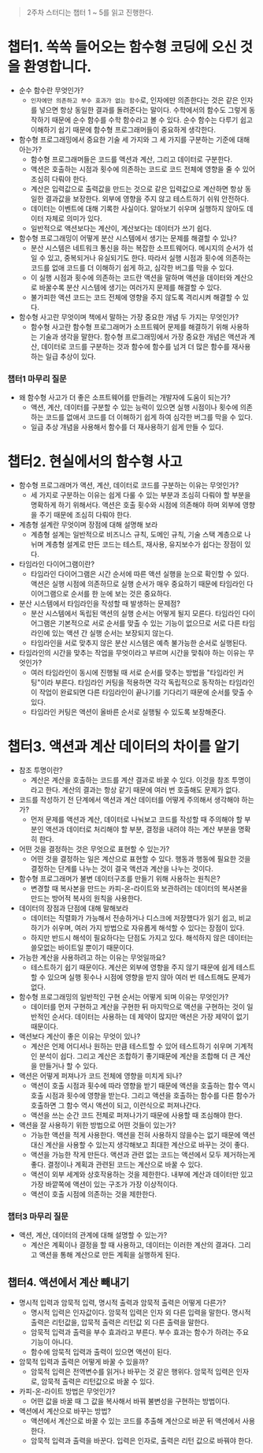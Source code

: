 > 2주차 스터디는 챕터 1 ~ 5를 읽고 진행한다.

# 챕터1. 쏙쏙 들어오는 함수형 코딩에 오신 것을 환영합니다.

- 순수 함수란 무엇인가?
  - `인자에만 의존하고 부수 효과가 없는 함수`로, 인자에만 의존한다는 것은 같은 인자를 넣으면 항상 동일한 결과를 돌려준다는 말이다. 수학에서의 함수도 그렇게 동작하기 때문에 순수 함수를 수학 함수라고 볼 수 있다. 순수 함수는 다루기 쉽고 이해하기 쉽기 때문에 함수형 프로그래머들이 중요하게 생각한다.
- 함수형 프로그래밍에서 중요한 기술 세 가지와 그 세 가지를 구분하는 기준에 대해 아는가?
  - 함수형 프로그래머들은 코드를 액션과 계산, 그리고 데이터로 구분한다.
  - 액션은 호출하는 시점과 횟수에 의존하는 코드로 코드 전체에 영향을 줄 수 있어 조심히 다뤄야 한다.
  - 계산은 입력값으로 출력값을 만드는 것으로 같은 입력값으로 계산하면 항상 동일한 결과값을 보장한다. 외부에 영향을 주지 않고 테스트하기 쉬워 안전하다.
  - 데이터는 이벤트에 대해 기록한 사실이다. 알아보기 쉬우며 실행하지 않아도 데이터 자체로 의미가 있다.
  - 일반적으로 액션보다는 계산이, 계산보다는 데이터가 쓰기 쉽다.
- 함수형 프로그래밍이 어떻게 분산 시스템에서 생기는 문제를 해결할 수 있나?
  - 분산 시스템은 네트워크 통신을 하는 복잡한 소프트웨어다. 메시지의 순서가 섞일 수 있고, 중복되거나 유실되기도 한다. 따라서 실행 시점과 횟수에 의존하는 코드를 없애 코드를 더 이해하기 쉽게 하고, 심각한 버그를 막을 수 있다.
  - 이 실행 시점과 횟수에 의존하는 코드란 액션을 말하며 액션을 데이터와 계산으로 바꿀수록 분산 시스템에 생기는 여러가지 문제를 해결할 수 있다.
  - 불가피한 액션 코드는 코드 전체에 영향을 주지 않도록 격리시켜 해결할 수 있다.
- 함수형 사고란 무엇이며 책에서 말하는 가장 중요한 개념 두 가지는 무엇인가?
  - 함수형 사고란 함수형 프로그래머가 소프트웨어 문제를 해결하기 위해 사용하는 기술과 생각을 말한다. 함수형 프로그래밍에서 가장 중요한 개념은 액션과 계산, 데이터로 코드를 구분하는 것과 함수에 함수를 넘겨 더 많은 함수를 재사용하는 일급 추상이 있다.

### 챕터1 마무리 질문

- 왜 함수형 사고가 더 좋은 소프트웨어를 만들려는 개발자에 도움이 되는가?
  - 액션, 계산, 데이터를 구분할 수 있는 능력이 있으면 실행 시점이나 횟수에 의존하는 코드를 없애서 코드를 더 이해하기 쉽게 하여 심각한 버그를 막을 수 있다.
  - 일급 추상 개념을 사용해서 함수를 더 재사용하기 쉽게 만들 수 있다.

# 챕터2. 현실에서의 함수형 사고

- 함수형 프로그래머가 액션, 계산, 데이터로 코드를 구분하는 이유는 무엇인가?
  - 세 가지로 구분하는 이유는 쉽게 다룰 수 있는 부분과 조심히 다뤄야 할 부분을 명확하게 하기 위해서다. 액션은 호출 횟수와 시점에 의존해야 하며 외부에 영향을 주기 때문에 조심히 다뤄야 한다.
- 계층형 설계란 무엇이며 장점에 대해 설명해 보라
  - 계층형 설계는 일반적으로 비즈니스 규칙, 도메인 규칙, 기술 스택 계층으로 나뉘며 계층형 설계로 만든 코드는 테스트, 재사용, 유지보수가 쉽다는 장점이 있다.
- 타임라인 다이어그램이란?
  - 타임라인 다이어그램은 시간 순서에 따른 액션 실행을 눈으로 확인할 수 있다. 액션은 실행 시점에 의존하므로 실행 순서가 매우 중요하기 때문에 타임라인 다이어그램으로 순서를 한 눈에 보는 것은 중요하다.
- 분산 시스템에서 타임라인을 작성할 때 발생하는 문제점?
  - 분산 시스템에서 독립된 액션의 실행 순서는 어떻게 될지 모른다. 타임라인 다이어그램은 기본적으로 서로 순서를 맞출 수 있는 기능이 없으므로 서로 다른 타임라인에 있는 액션 간 실행 순서는 보장되지 않는다.
  - 타임라인을 서로 맞추지 않은 분산 시스템은 예측 불가능한 순서로 실행된다.
- 타임라인의 시간을 맞추는 작업을 무엇이라고 부르며 시간을 맞춰야 하는 이유는 무엇인가?
  - 여러 타임라인이 동시에 진행될 때 서로 순서를 맞추는 방법을 "타임라인 커팅"이라 부른다. 타임라인 커팅을 적용하면 각각 독립적으로 동작하는 타임라인이 작업이 완료되면 다른 타임라인이 끝나기를 기다리기 때문에 순서를 맞출 수 있다.
  - 타임라인 커팅은 액션이 올바른 순서로 실행될 수 있도록 보장해준다.

# 챕터3. 액션과 계산 데이터의 차이를 알기

- 참조 투명이란?
  - 계산은 계산을 호출하는 코드를 계산 결과로 바꿀 수 있다. 이것을 참조 투명이라고 한다. 계산의 결과는 항상 같기 때문에 여러 번 호출해도 문제가 없다.
- 코드를 작성하기 전 단계에서 액션과 계산 데이터를 어떻게 주의해서 생각해야 하는가?
  - 먼저 문제를 액션과 계산, 데이터로 나눠보고 코드를 작성할 때 주의해야 할 부분인 액션과 데이터로 처리해야 할 부분, 결정을 내려야 하는 계산 부분을 명확히 한다.
- 어떤 것을 결정하는 것은 무엇으로 표현할 수 있는가?
  - 어떤 것을 결정하는 일은 계산으로 표현할 수 있다. 행동과 행동에 필요한 것을 결정하는 단계를 나누는 것이 결국 액션과 계산을 나누는 것이다.
- 함수형 프로그래머가 불변 데이터구조를 만들기 위해 사용하는 원칙은?
  - 변경할 때 복사본을 만드는 카피-온-라이트와 보관하려는 데이터의 복사본을 만드는 방어적 복사의 원칙을 사용한다.
- 데이터의 장점과 단점에 대해 말해보라
  - 데이터는 직렬화가 가능해서 전송하거나 디스크에 저장했다가 읽기 쉽고, 비교하기가 쉬우며, 여러 가지 방법으로 자유롭게 해석할 수 있다는 장점이 있다.
  - 하지만 반드시 해석이 필요하다는 단점도 가지고 있다. 해석하지 않은 데이터는 쓸모없는 바이트일 뿐이기 때문이다.
- 가능한 계산을 사용하려고 하는 이유는 무엇일까요?
  - 테스트하기 쉽기 때문이다. 계산은 외부에 영향을 주지 않기 때문에 쉽게 테스트할 수 있으며 실행 횟수나 시점에 영향을 받지 않아 여러 번 테스트해도 문제가 없다.
- 함수형 프로그래밍의 일반적인 구현 순서는 어떻게 되며 이유는 무엇인가?
  - 데이터를 먼저 구현하고 계산을 구현한 뒤 마지막으로 액션을 구현하는 것이 일반적인 순서다. 데이터는 사용하는 데 제약이 많지만 액션은 가장 제약이 없기 때문이다.
- 액션보다 계산이 좋은 이유는 무엇이 있나?
  - 계산은 언제 어디서나 원하는 만큼 테스트할 수 있어 테스트하기 쉬우며 기계적인 분석이 쉽다. 그리고 계산은 조합하기 좋기때문에 계산을 조합해 더 큰 계산을 만들거나 할 수 있다.
- 액션은 어떻게 퍼져나가 코드 전체에 영향을 미치게 되나?
  - 액션이 호출 시점과 횟수에 따라 영향을 받기 때문에 액션을 호출하는 함수 역시 호출 시점과 횟수에 영향을 받는다. 그리고 액션을 호출하는 함수를 다른 함수가 호출하면 그 함수 역시 액션이 되고, 이런식으로 퍼져나간다.
  - 액션을 쓰는 순간 코드 전체로 퍼져나가기 때문에 사용할 때 조심해야 한다.
- 액션을 잘 사용하기 위한 방법으로 어떤 것들이 있는가?
  - 가능한 액션을 적게 사용한다. 액션을 전혀 사용하지 않을수는 없기 때문에 액션 대신 계산을 사용할 수 있는지 생각해보고 최대한 계산으로 바꾸는 것이 좋다.
  - 액션을 가능한 작게 만든다. 액션과 관련 없는 코드는 액션에서 모두 제거하는게 좋다. 결정이나 계획과 관련된 코드는 계산으로 바꿀 수 있다.
  - 액션이 외부 세계와 상호작용하는 것을 제한한다. 내부에 계산과 데이터만 있고 가장 바깥쪽에 액션이 있는 구조가 가장 이상적이다.
  - 액션이 호출 시점에 의존하는 것을 제한한다.

### 챕터3 마무리 질문

- 액션, 계산, 데이터의 관계에 대해 설명할 수 있는가?
  - 계산은 계획이나 결정을 할 때 사용하고, 데이터는 이러한 계산의 결과다. 그리고 액션을 통해 계산으로 만든 계획을 실행하게 된다.

## 챕터4. 액션에서 계산 빼내기

- 명시적 입력과 암묵적 입력, 명시적 출력과 암묵적 출력은 어떻게 다른가?
  - 명시적 입력은 인자값이다. 암묵적 입력은 인자 외 다른 입력을 말한다. 명시적 출력은 리턴값을, 압묵적 출력은 리턴값 외 다른 출력을 말한다.
  - 암묵적 입력과 출력을 부수 효과라고 부른다. 부수 효과는 함수가 하려는 주요 기능이 아니다.
  - 함수에 암묵적 입력과 출력이 있으면 액션이 된다.
- 암묵적 입력과 출력은 어떻게 바꿀 수 있을까?
  - 암묵적 입력은 전역변수를 읽거나 바꾸는 것 같은 행위다. 암묵적 입력은 인자로, 암묵적 출력은 리턴값으로 바꿀 수 있다.
- 카피-온-라이트 방법은 무엇인가?
  - 어떤 값을 바꿀 때 그 값을 복사해서 바꿔 불변성을 구현하는 방법이다.
- 액션에서 계산으로 바꾸는 방법?
  - 액션에서 계산으로 바꿀 수 있는 코드를 추출해 계산으로 바꾼 뒤 액션에서 사용한다.
  - 암묵적 입력과 출력을 바꾼다. 입력은 인자로, 출력은 리턴 값으로 바꿔야 한다.
